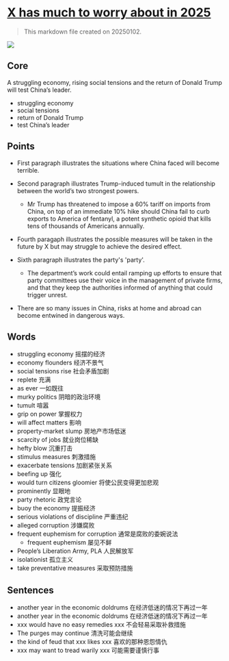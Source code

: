# [X has much to worry about in 2025](https://archive.is/RPbUt)

> This markdown file created on 20250102.

![](https://archive.is/RPbUt/61a7797c3ef105b51e01a12707049e053daefc09.avif)

## Core

A struggling economy, rising social tensions and the return of Donald Trump will test China’s leader.

- struggling economy
- social tensions
- return of Donald Trump
- test China’s leader

## Points

- First paragraph illustrates the situations where China faced will become terrible.
- Second paragraph illustrates Trump-induced tumult in the relationship between the world’s two strongest powers.
  - Mr Trump has threatened to impose a 60% tariff on imports from China, on top of an immediate 10% hike should China fail to curb exports to America of fentanyl, a potent synthetic opioid that kills tens of thousands of Americans annually.
- Fourth paragaph illustrates the possible measures will be taken in the future by X but may struggle to achieve the desired effect.
- Sixth paragraph illustrates the party's 'party'.
  - The department’s work could entail ramping up efforts to ensure that party committees use their voice in the management of private firms, and that they keep the authorities informed of anything that could trigger unrest.

- There are so many issues in China, risks at home and abroad can become entwined in dangerous ways.

## Words

- struggling economy 摇摆的经济
- economy flounders 经济不景气
- social tensions rise 社会矛盾加剧
- replete 充满
- as ever 一如既往
- murky politics 阴暗的政治环境
- tumult 喧嚣
- grip on power 掌握权力
- will affect matters 影响
- property-market slump 房地产市场低迷
- scarcity of jobs 就业岗位稀缺
- hefty blow 沉重打击
- stimulus measures 刺激措施
- exacerbate tensions 加剧紧张关系
- beefing up 强化
- would turn citizens gloomier 将使公民变得更加悲观
- prominently 显眼地
- party rhetoric 政党言论
- buoy the economy 提振经济
- serious violations of discipline 严重违纪
- alleged corruption 涉嫌腐败
- frequent euphemism for corruption 通常是腐败的委婉说法
  - frequent euphemism 屡见不鲜
- People’s Liberation Army, PLA 人民解放军
- isolationist 孤立主义
- take preventative measures 采取预防措施

## Sentences

- another year in the economic doldrums 在经济低迷的情况下再过一年
- another year in the economic doldrums 在经济低迷的情况下再过一年
- xxx would have no easy remedies xxx 不会轻易采取补救措施
- The purges may continue 清洗可能会继续
- the kind of feud that xxx likes  xxx 喜欢的那种恩怨情仇
- xxx may want to tread warily xxx 可能需要谨慎行事
